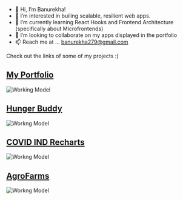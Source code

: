- 👋  Hi, I’m Banurekha!
- 👀  I’m interested in builing scalable, resilient web apps.
- 🌱  I’m currently learning React Hooks and Frontend Architecture (specifically about Microfrontends)
- 💞️  I’m looking to collaborate on my apps displayed in the portfolio
- 📫  Reach me at ... banurekha279@gmail.com

Check out the links of some of my projects :)

## [My Portfolio](https://banurekhamohan279.github.io/Banurekha-Mohan-Portfolio/)
![Working Model](https://github.com/banurekhaMohan279/Portfolio-V1/blob/master/images/workingModel.gif)

## [Hunger Buddy](https://banurekhamohan279.github.io/Hunger-Buddy/)
![Workng Model](https://github.com/banurekhaMohan279/Hunger-Buddy/blob/master/src/assets/workingModel.gif)

## [COVID IND Recharts](https://github.com/banurekhaMohan279/COVID-IND-RECHARTS/)
![Workng Model](https://github.com/banurekhaMohan279/COVID-IND-RECHARTS/blob/main/workingmodel.gif)

## [AgroFarms](https://banurekhamohan279.github.io/agroFarms/)
![Workng Model](https://github.com/banurekhaMohan279/agroFarms/blob/master/workingmodel.gif)

<!---## [Ask the Minion](https://banurekhamohan279.github.io/Ask-The-Minion/)
![Workng Model](https://github.com/banurekhaMohan279/Ask-The-Minion/blob/master/img/workingModel.gif)

banurekhaMohan279/banurekhaMohan279 is a ✨ special ✨ repository because its `README.md` (this file) appears on your GitHub profile.
You can click the Preview link to take a look at your changes.
--->
